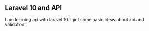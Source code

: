 ## Laravel 10 and API

I am learning api with laravel 10. I got some basic ideas about api and validation.